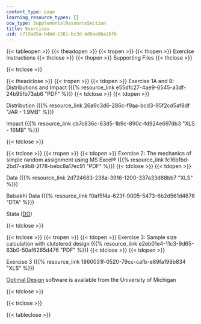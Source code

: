 ```yaml
---
content_type: page
learning_resource_types: []
ocw_type: SupplementalResourceSection
title: Exercises
uid: c719a05a-b4bd-1381-bc3d-bd9ae0ba26fb
---
```


{{< tableopen >}}
{{< theadopen >}}
{{< tropen >}}
{{< thopen >}}
Exercise Instructions
{{< thclose >}}
{{< thopen >}}
Supporting Files
{{< thclose >}}

{{< trclose >}}

{{< theadclose >}}
{{< tropen >}}
{{< tdopen >}}
Exercise 1A and B: Distributions and Impact ({{% resource_link e55dfc27-4ae9-6545-a3df-24b95fb73ab6 "PDF" %}})
{{< tdclose >}}
{{< tdopen >}}


Distribution ({{% resource_link 26a9c3d6-286c-f9aa-bcd3-95f2cd5af8df "JAR - 1.9MB" %}})

Impact ({{% resource_link cb7c836c-63d5-1b9c-890c-fd924e697db3 "XLS - 16MB" %}})


{{< tdclose >}}

{{< trclose >}}
{{< tropen >}}
{{< tdopen >}}
Exercise 2: The mechanics of simple random assignment using MS Excel® ({{% resource_link fc16bfbd-2bd7-a9b8-2f78-bebc8a17ec91 "PDF" %}})
{{< tdclose >}}
{{< tdopen >}}


Data ({{% resource_link 2d724683-238a-3916-1200-337a33d88bb7 "XLS" %}})

Balsakhi Data ({{% resource_link f0af5f4a-623f-9005-5473-6b2d561d4678 "DTA" %}})

Stata ([DO](./resolveuid/f1947482ba33fb6f763de283cee3a0f9))


{{< tdclose >}}

{{< trclose >}}
{{< tropen >}}
{{< tdopen >}}
Exercise 3: Sample size calculation with clutstered design ({{% resource_link e2eb01e4-11c3-9d65-63b0-50af6265d476 "PDF" %}})
{{< tdclose >}}
{{< tdopen >}}


Exercise 3 ({{% resource_link 1860031f-0520-79cc-cafb-e89fa198b834 "XLS" %}})

[Optimal Design](https://sites.google.com/site/optimaldesignsoftware/home) software is available from the University of Michigan


{{< tdclose >}}

{{< trclose >}}

{{< tableclose >}}